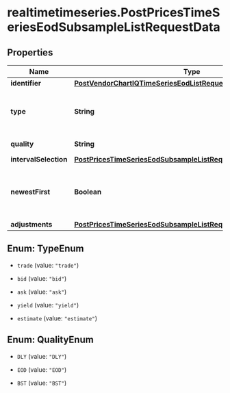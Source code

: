 # realtimetimeseries.PostPricesTimeSeriesEodSubsampleListRequestData

## Properties

Name | Type | Description | Notes
------------ | ------------- | ------------- | -------------
**identifier** | [**PostVendorChartIQTimeSeriesEodListRequestDataIdentifier**](PostVendorChartIQTimeSeriesEodListRequestDataIdentifier.md) |  | 
**type** | **String** | Type of the price as configured for the customer. | Value | Description | | --- | --- | | trade | Trade price (ordinary, auction, pre or post-trading). | | bid | Bid price. | | ask | Ask price. | | yield | Yield price. | | estimate | Estimated price. |   | [optional] [default to &#39;trade&#39;]
**quality** | **String** | Quality of the price. | Value | Description | | --- | --- | | DLY | Delayed: intraday prices with an exchange-imposed delay of usually 15 to 30 minutes. | | EOD | End-of-day: prices updated once per day after the close of trading, possibly with an exchange-imposed delay of several hours or days. | | BST | Best: choose the price quality with the least delay, as entitled for the client. |   | [optional] [default to &#39;DLY&#39;]
**intervalSelection** | [**PostPricesTimeSeriesEodSubsampleListRequestDataIntervalSelection**](PostPricesTimeSeriesEodSubsampleListRequestDataIntervalSelection.md) |  | 
**newestFirst** | **Boolean** | Deliver the chronological last part of the requested data first. | [optional] [default to false]
**adjustments** | [**PostPricesTimeSeriesEodSubsampleListRequestDataAdjustments**](PostPricesTimeSeriesEodSubsampleListRequestDataAdjustments.md) |  | [optional] 



## Enum: TypeEnum


* `trade` (value: `"trade"`)

* `bid` (value: `"bid"`)

* `ask` (value: `"ask"`)

* `yield` (value: `"yield"`)

* `estimate` (value: `"estimate"`)





## Enum: QualityEnum


* `DLY` (value: `"DLY"`)

* `EOD` (value: `"EOD"`)

* `BST` (value: `"BST"`)




